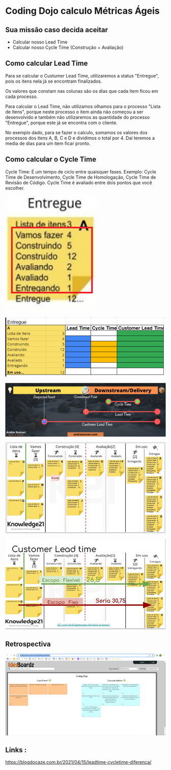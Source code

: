 # Coding Dojo calculo Métricas Ágeis

## Sua missão caso decida aceitar

* Calcular nosso Lead Time
* Calcular nosso Cycle Time (Construção + Avaliação)

## Como calcular Lead Time

Para se calcular o Custumer Lead Time, utilizaremos a status "Entregue", pois os itens nela já se encontram finalizados. 

Os valores que constam nas colunas são os dias que cada item ficou em cada processo. 

Para calcular o Lead Time, não utilizamos olhamos para o processo "Lista de Itens", porque neste processo o item ainda não começou a ser desenvolvido e também não utilizaremos as quantidade do processo "Entregue", porque este já se encontra com o cliente. 

No exemplo dado, para se fazer o calculo, somamos os valores dos processos dos itens A, B, C e D e dividimos o total por 4. Daí teremos a media de dias para um item ficar pronto.

## Como calcular o Cycle Time

Cycle Time: É um tempo de ciclo entre quaisquer fases. Exemplo: Cycle Time de Desenvolvimento, Cycle Time de Homologação, Cycle Time de Revisão de Código. Cycle Time é avaliado entre dois pontos que você escolher.

![](./img/card.png)

![](./img/Como_calcular_metricas.png)

![](./img/metricas.png)

![](./img/leadtime.jpg)

![](./img/leadtime2.jpg)

## Retrospectiva

![](./img/retrospectiva.png)

## Links :

https://blogdocaze.com.br/2021/04/15/leadtime-cycletime-diferenca/

